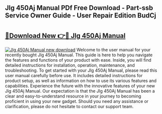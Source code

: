 ## Jlg 450Aj Manual PDf Free Download - Part-ssb Service Owner Guide - User Repair Edition BudCj

# <h2><a href="http://bc19612.oget.top/?id=Jlg+450Aj+Manual">🔗Download New 👉🔴 Jlg 450Aj Manual</a></h2>

[![Jlg 450Aj Manual new download](https://i.imgur.com/5g1atiW.png)](http://bc19612.oget.top/?id=Jlg+450Aj+Manual)
Welcome to the user manual for your recently bought Jlg 450Aj Manual. This guide is here to help you navigate the features and functions of your product with ease. Inside, you will find detailed instructions for installation, operation, maintenance, and troubleshooting. To get started with your Jlg 450Aj Manual, please read this user manual carefully before use. It includes detailed instructions for product setup, as well as information on how to use its various features and capabilities. Experience the future with the innovative features of your new Jlg 450Aj Manual. Our expectation is that the Jlg 450Aj Manual has been a clear and easy-to-understand resource in your journey to becoming proficient in using your new gadget. Should you need any assistance or clarification, please do not hesitate to contact our support team.
